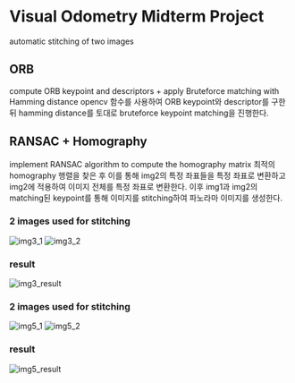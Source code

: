 # Visual Odometry Midterm Project
automatic stitching of two images

## ORB
compute ORB keypoint and descriptors + apply Bruteforce matching with Hamming distance
opencv 함수를 사용하여 ORB keypoint와 descriptor를 구한 뒤 hamming distance를 토대로 bruteforce keypoint matching을 진행한다.

## RANSAC + Homography
implement RANSAC algorithm to compute the homography matrix
최적의 homography 행렬을 찾은 후 이를 통해 img2의 특정 좌표들을 특정 좌표로 변환하고
img2에 적용하여 이미지 전체를 특정 좌표로 변환한다.
이후 img1과 img2의 matching된 keypoint를 통해 이미지를 stitching하여 파노라마 이미지를 생성한다.

### 2 images used for stitching
![img3_1](https://github.com/topia1998/Visual_Odometry/assets/88184675/4762feb4-d2a7-456d-ad83-6385b574ef39)
![img3_2](https://github.com/topia1998/Visual_Odometry/assets/88184675/8d041663-164b-431f-8f98-d76de7b9f191)
### result
![img3_result](https://github.com/topia1998/Visual_Odometry/assets/88184675/0a9dda39-b434-4e03-97e3-4c0707490b06)

### 2 images used for stitching
![img5_1](https://github.com/topia1998/Visual_Odometry/assets/88184675/20d8ad1a-754f-4a82-bc1b-b09798497062)
![img5_2](https://github.com/topia1998/Visual_Odometry/assets/88184675/af5d0336-ab89-41ce-8264-dd7869bdb897)
### result
![img5_result](https://github.com/topia1998/Visual_Odometry/assets/88184675/cdbbac82-0c10-416e-9036-349df867785c)
